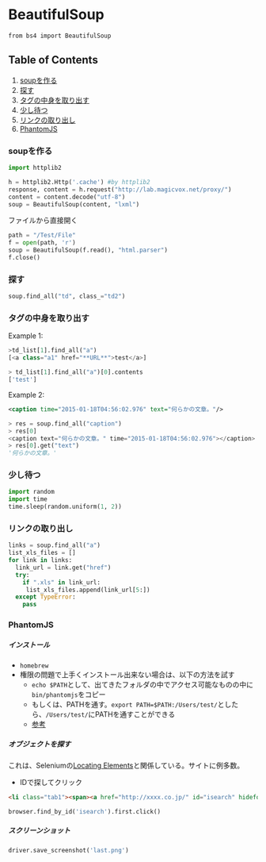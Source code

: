 # BeautifulSoup
`from bs4 import BeautifulSoup`

## Table of Contents
1. [soupを作る](#soupを作る)
2. [探す](#探す)
3. [タグの中身を取り出す](#タグの中身を取り出す)
4. [少し待つ](#少し待つ)
5. [リンクの取り出し](#リンクの取り出し)
6. [PhantomJS](#phantomjs)


### soupを作る
```python
import httplib2

h = httplib2.Http('.cache') #by httplib2
response, content = h.request("http://lab.magicvox.net/proxy/")
content = content.decode("utf-8")
soup = BeautifulSoup(content, "lxml")
```
ファイルから直接開く
```python
path = "/Test/File"
f = open(path, 'r')
soup = BeautifulSoup(f.read(), "html.parser")
f.close()
```

### 探す
```python
soup.find_all("td", class_="td2")
```

### タグの中身を取り出す
Example 1:
```python
>td_list[1].find_all("a")
[<a class="a1" href="**URL**">test</a>]

> td_list[1].find_all("a")[0].contents
['test']
```
  
Example 2:
```xml
<caption time="2015-01-18T04:56:02.976" text="何らかの文章。"/>
```
```python
> res = soup.find_all("caption")
> res[0]
<caption text="何らかの文章。" time="2015-01-18T04:56:02.976"></caption>
> res[0].get("text")
'何らかの文章。'
```

### 少し待つ
```python
import random
import time
time.sleep(random.uniform(1, 2))
```

### リンクの取り出し
```python
links = soup.find_all("a")
list_xls_files = []
for link in links:
  link_url = link.get("href")
  try:
    if ".xls" in link_url:
     list_xls_files.append(link_url[5:])
  except TypeError:
    pass
```

### PhantomJS
##### インストール
* `homebrew`
* 権限の問題で上手くインストール出来ない場合は、以下の方法を試す
  * `echo $PATH`として、出てきたフォルダの中でアクセス可能なものの中に`bin/phantomjs`をコピー
  * もしくは、PATHを通す。`export PATH=$PATH:/Users/test/`としたら、`/Users/test/`にPATHを通すことができる
  * [参考](http://qiita.com/nbkn/items/01a11392921119fa0153)

##### オブジェクトを探す
これは、Seleniumの[Locating Elements](http://selenium-python.readthedocs.io/locating-elements.html)と関係している。サイトに例多数。
* IDで探してクリック
```html
<li class="tab1"><span><a href="http://xxxx.co.jp/" id="isearch" hidefocus="true">画像</a></span></li>
```
```python
browser.find_by_id('isearch').first.click()
```

##### スクリーンショット
```python
driver.save_screenshot('last.png')
```
